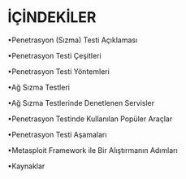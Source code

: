 # İÇİNDEKİLER

•Penetrasyon \(Sızma\) Testi Açıklaması

•Penetrasyon Testi Çeşitleri

•Penetrasyon Testi Yöntemleri

•Ağ Sızma Testleri

•Ağ Sızma Testlerinde Denetlenen Servisler

•Penetrasyon Testinde Kullanılan Popüler Araçlar

•Penetrasyon Testi Aşamaları

•Metasploit Framework ile Bir Alıştırmanın Adımları

•Kaynaklar

